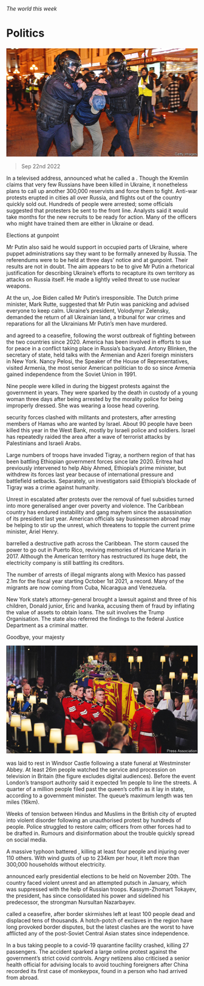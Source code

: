 ###### The world this week

# Politics 

#####  

![image](images/20220924_WWP003.jpg) 

> Sep 22nd 2022 

In a televised address,  announced what he called a . Though the Kremlin claims that very few Russians have been killed in Ukraine, it nonetheless plans to call up another 300,000 reservists and force them to fight. Anti-war protests erupted in cities all over Russia, and flights out of the country quickly sold out. Hundreds of people were arrested; some officials suggested that protesters be sent to the front line. Analysts said it would take months for the new recruits to be ready for action. Many of the officers who might have trained them are either in Ukraine or dead. 

Elections at gunpoint

Mr Putin also said he would support  in occupied parts of Ukraine, where puppet administrations say they want to be formally annexed by Russia. The referendums were to be held at three days’ notice and at gunpoint. Their results are not in doubt. The aim appears to be to give Mr Putin a rhetorical justification for describing Ukraine’s efforts to recapture its own territory as attacks on Russia itself. He made a lightly veiled threat to use nuclear weapons. 

At the un, Joe Biden called Mr Putin’s  irresponsible. The Dutch prime minister, Mark Rutte, suggested that Mr Putin was panicking and advised everyone to keep calm. Ukraine’s president, Volodymyr Zelensky, demanded the return of all Ukrainian land, a tribunal for war crimes and reparations for all the Ukrainians Mr Putin’s men have murdered.

 and  agreed to a ceasefire, following the worst outbreak of fighting between the two countries since 2020. America has been involved in efforts to sue for peace in a conflict taking place in Russia’s backyard. Antony Blinken, the secretary of state, held talks with the Armenian and Azeri foreign ministers in New York. Nancy Pelosi, the Speaker of the House of Representatives, visited Armenia, the most senior American politician to do so since Armenia gained independence from the Soviet Union in 1991. 

Nine people were killed in  during the biggest protests against the government in years. They were sparked by the death in custody of a young woman three days after being arrested by the morality police for being improperly dressed. She was wearing a loose head covering. 

 security forces clashed with militants and protesters, after arresting members of Hamas who are wanted by Israel. About 90 people have been killed this year in the West Bank, mostly by Israeli police and soldiers. Israel has repeatedly raided the area after a wave of terrorist attacks by Palestinians and Israeli Arabs.

Large numbers of  troops have invaded Tigray, a northern region of  that has been battling Ethiopian government forces since late 2020. Eritrea had previously intervened to help Abiy Ahmed, Ethiopia’s prime minister, but withdrew its forces last year because of international pressure and battlefield setbacks. Separately, un investigators said Ethiopia’s blockade of Tigray was a crime against humanity.

Unrest in  escalated after protests over the removal of fuel subsidies turned into more generalised anger over poverty and violence. The Caribbean country has endured instability and gang mayhem since the assassination of its president last year. American officials say businessmen abroad may be helping to stir up the unrest, which threatens to topple the current prime minister, Ariel Henry.

 barrelled a destructive path across the Caribbean. The storm caused the power to go out in Puerto Rico, reviving memories of Hurricane Maria in 2017. Although the American territory has restructured its huge debt, the electricity company is still battling its creditors. 

The number of arrests of illegal migrants along  with Mexico has passed 2.1m for the fiscal year starting October 1st 2021, a record. Many of the migrants are now coming from Cuba, Nicaragua and Venezuela. 

New York state’s attorney-general brought a lawsuit against  and three of his children, Donald junior, Eric and Ivanka, accusing them of fraud by inflating the value of assets to obtain loans. The suit involves the Trump Organisation. The state also referred the findings to the federal Justice Department as a criminal matter.

Goodbye, your majesty

![image](images/20220924_WWP001.jpg) 


 was laid to rest in Windsor Castle following a state funeral at Westminster Abbey. At least 26m people watched the service and procession on television in Britain (the figure excludes digital audiences). Before the event London’s transport authority said it expected 1m people to line the streets. A quarter of a million people filed past the queen’s coffin as it lay in state, according to a government minister. The queue’s maximum length was ten miles (16km). 

Weeks of tension between Hindus and Muslims in the British city of  erupted into violent disorder following an unauthorised protest by hundreds of people. Police struggled to restore calm; officers from other forces had to be drafted in. Rumours and disinformation about the trouble quickly spread on social media.

A massive typhoon battered , killing at least four people and injuring over 110 others. With wind gusts of up to 234km per hour, it left more than 300,000 households without electricity.

 announced early presidential elections to be held on November 20th. The country faced violent unrest and an attempted putsch in January, which was suppressed with the help of Russian troops. Kassym-Zhomart Tokayev, the president, has since consolidated his power and sidelined his predecessor, the strongman Nursultan Nazarbayev. 

 called a ceasefire, after border skirmishes left at least 100 people dead and displaced tens of thousands. A hotch-potch of exclaves in the region have long provoked border disputes, but the latest clashes are the worst to have afflicted any of the post-Soviet Central Asian states since independence. 

In  a bus taking people to a covid-19 quarantine facility crashed, killing 27 passengers. The accident sparked a large online protest against the government’s strict covid controls. Angry netizens also criticised a senior health official for advising locals to avoid touching foreigners after China recorded its first case of monkeypox, found in a person who had arrived from abroad. 


